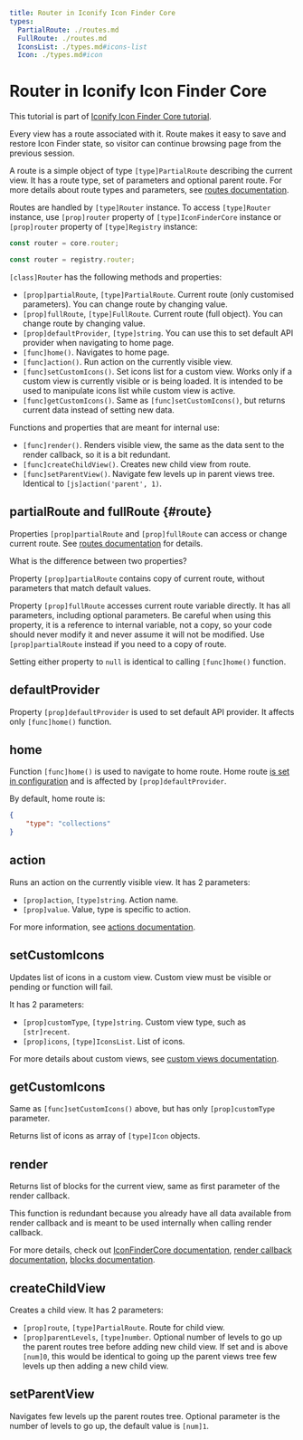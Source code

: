 ```yaml
title: Router in Iconify Icon Finder Core
types:
  PartialRoute: ./routes.md
  FullRoute: ./routes.md
  IconsList: ./types.md#icons-list
  Icon: ./types.md#icon
```

# Router in Iconify Icon Finder Core

This tutorial is part of [Iconify Icon Finder Core tutorial](./index.md).

Every view has a route associated with it. Route makes it easy to save and restore Icon Finder state, so visitor can continue browsing page from the previous session.

A route is a simple object of type `[type]PartialRoute` describing the current view. It has a route type, set of parameters and optional parent route. For more details about route types and parameters, see [routes documentation](./routes.md).

Routes are handled by `[type]Router` instance. To access `[type]Router` instance, use `[prop]router` property of `[type]IconFinderCore` instance or `[prop]router` property of `[type]Registry` instance:

```js
const router = core.router;
```

```js
const router = registry.router;
```

`[class]Router` has the following methods and properties:

- `[prop]partialRoute`, `[type]PartialRoute`. Current route (only customised parameters). You can change route by changing value.
- `[prop]fullRoute`, `[type]FullRoute`. Current route (full object). You can change route by changing value.
- `[prop]defaultProvider`, `[type]string`. You can use this to set default API provider when navigating to home page.
- `[func]home()`. Navigates to home page.
- `[func]action()`. Run action on the currently visible view.
- `[func]setCustomIcons()`. Set icons list for a custom view. Works only if a custom view is currently visible or is being loaded. It is intended to be used to manipulate icons list while custom view is active.
- `[func]getCustomIcons()`. Same as `[func]setCustomIcons()`, but returns current data instead of setting new data.

Functions and properties that are meant for internal use:

- `[func]render()`. Renders visible view, the same as the data sent to the render callback, so it is a bit redundant.
- `[func]createChildView()`. Creates new child view from route.
- `[func]setParentView()`. Navigate few levels up in parent views tree. Identical to `[js]action('parent', 1)`.

## partialRoute and fullRoute {#route}

Properties `[prop]partialRoute` and `[prop]fullRoute` can access or change current route. See [routes documentation](./routes.md) for details.

What is the difference between two properties?

Property `[prop]partialRoute` contains copy of current route, without parameters that match default values.

Property `[prop]fullRoute` accesses current route variable directly. It has all parameters, including optional parameters. Be careful when using this property, it is a reference to internal variable, not a copy, so your code should never modify it and never assume it will not be modified. Use `[prop]partialRoute` instead if you need to a copy of route.

Setting either property to `null` is identical to calling `[func]home()` function.

## defaultProvider

Property `[prop]defaultProvider` is used to set default API provider. It affects only `[func]home()` function.

## home

Function `[func]home()` is used to navigate to home route. Home route [is set in configuration](./config.md) and is affected by `[prop]defaultProvider`.

By default, home route is:

```json
{
	"type": "collections"
}
```

## action

Runs an action on the currently visible view. It has 2 parameters:

- `[prop]action`, `[type]string`. Action name.
- `[prop]value`. Value, type is specific to action.

For more information, see [actions documentation](./actions.md).

## setCustomIcons

Updates list of icons in a custom view. Custom view must be visible or pending or function will fail.

It has 2 parameters:

- `[prop]customType`, `[type]string`. Custom view type, such as `[str]recent`.
- `[prop]icons`, `[type]IconsList`. List of icons.

For more details about custom views, see [custom views documentation](./custom-view.md).

## getCustomIcons

Same as `[func]setCustomIcons()` above, but has only `[prop]customType` parameter.

Returns list of icons as array of `[type]Icon` objects.

## render

Returns list of blocks for the current view, same as first parameter of the render callback.

This function is redundant because you already have all data available from render callback and is meant to be used internally when calling render callback.

For more details, check out [IconFinderCore documentation](./core.md), [render callback documentation](./render.md), [blocks documentation](./blocks.md).

## createChildView

Creates a child view. It has 2 parameters:

- `[prop]route`, `[type]PartialRoute`. Route for child view.
- `[prop]parentLevels`, `[type]number`. Optional number of levels to go up the parent routes tree before adding new child view. If set and is above `[num]0`, this would be identical to going up the parent views tree few levels up then adding a new child view.

## setParentView

Navigates few levels up the parent routes tree. Optional parameter is the number of levels to go up, the default value is `[num]1`.

